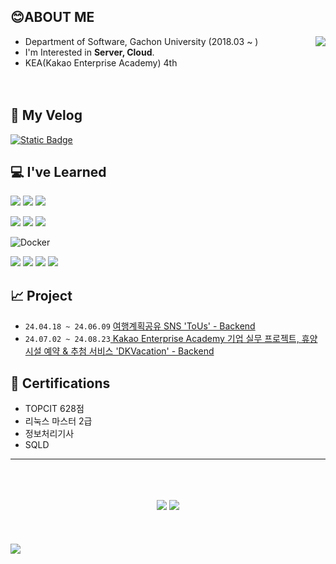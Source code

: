 
## 😊ABOUT ME

  <a href="https://solved.ac/profile/jsy4407">
    <img align="right" src="http://mazassumnida.wtf/api/v2/generate_badge?boj=jsy4407">
  </a>  
  
- Department of Software, Gachon University (2018.03 ~ )
- I'm Interested in **Server, Cloud**.
- KEA(Kakao Enterprise Academy) 4th
  <br/>
  <br/>
  <br/>

##  📜 My Velog
 <a href="https://velog.io/@jys201811/posts">
      <img alt="Static Badge" src="https://img.shields.io/badge/YoonYn9915's velog-green%3Fstyle%3Dflat">
 </a>

## 💻 I've Learned
<p>
<img src="https://img.shields.io/badge/Python-DF9210?style=for-the-badge&logo=Python&logoColor=FFFFFF" >
<img src="https://img.shields.io/badge/Java-FF9900?style=for-the-badge&logo=Java&logoColor=FFFFFF" >
<img src="https://img.shields.io/badge/Spring Boot-6DB33F?style=for-the-badge&logo=SpringBoot&logoColor=FFFFFF" >
</p>

<p>
<img src="https://img.shields.io/badge/MySQL-4479A1?style=for-the-badge&logo=MySQL&logoColor=FFFFFF" >
<img src="https://img.shields.io/badge/Redis-DC382D?style=for-the-badge&logo=Redis&logoColor=FFFFFF" >
<img src="https://img.shields.io/badge/mongodb-47A248?style=for-the-badge&logo=mongodb&logoColor=FFFFFF">
</p>

![Docker](https://img.shields.io/badge/docker-%230db7ed.svg?style=for-the-badge&logo=docker&logoColor=white)

<p>
<img src="https://img.shields.io/badge/Jira-0052CC?style=for-the-badge&logo=jira&logoColor=white">
<img src="https://img.shields.io/badge/Confluence-172B4D?style=for-the-badge&logo=confluence&logoColor=white">
<img src="https://img.shields.io/badge/Git-000000?style=for-the-badge&logo=Git&logoColor=FFFFFF" >
<img src="https://img.shields.io/badge/Notion-5A222D?style=for-the-badge&logo=Notion&logoColor=11111" >
</p>

## 📈 Project
- `24.04.18 ~ 24.06.09`  <a href="https://github.com/24AWP-FAVICON">여행계획공유 SNS 'ToUs' - Backend</a>
- `24.07.02 ~ 24.08.23`<a href="https://github.com/KEA4th-Boosting"> Kakao Enterprise Academy 기업 실무 프로젝트, 휴양시설 예약 & 추첨 서비스 'DKVacation' - Backend</a>

## 📝 Certifications
- TOPCIT 628점
- 리눅스 마스터 2급
- 정보처리기사
- SQLD

---

<br/>
<br/>
<br/>
<div align="center">
  <img src="https://github-readme-stats.vercel.app/api?username=YoonYn9915&show_icons=true&hide=contribs&theme=buefy&count_private=true&line_height=24"/>
  <img src="https://github-readme-stats.vercel.app/api/top-langs/?username=Mingguriguri&layout=compact&theme=buefy)](https://github.com/anuraghazra/github-readme-stats"/>
</div>

<br/>
<br/>
<br/>
<img src ="https://github-readme-activity-graph.vercel.app/graph?username=YoonYn9915&theme=rogue&bg_color=ffffff&color=765BD9&line=8973D9&point=2b3137&area=true&hide_border=true">




